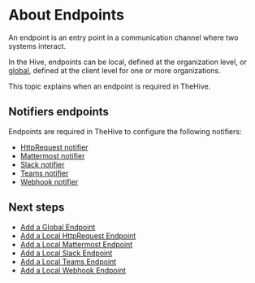 # About Endpoints

An endpoint is an entry point in a communication channel where two systems interact.

In the Hive, endpoints can be local, defined at the organization level, or [global](../../../../administration/add-a-global-endpoint.md), defined at the client level for one or more organizations.

This topic explains when an endpoint is required in TheHive.

## Notifiers endpoints

Endpoints are required in TheHive to configure the following notifiers:

* [HttpRequest notifier](../manage-notifications/notifiers/http-request.md)
* [Mattermost notifier](../manage-notifications/notifiers/mattermost.md)
* [Slack notifier](../manage-notifications/notifiers/slack.md)
* [Teams notifier](../manage-notifications/notifiers/teams.md)
* [Webhook notifier](../manage-notifications/notifiers/webhook.md)

## Next steps

* [Add a Global Endpoint](../../../../administration/add-a-global-endpoint.md)
* [Add a Local HttpRequest Endpoint](add-http-request-endpoint.md)
* [Add a Local Mattermost Endpoint](add-mattermost-endpoint.md)
* [Add a Local Slack Endpoint](add-slack-endpoint.md)
* [Add a Local Teams Endpoint](add-teams-endpoint.md)
* [Add a Local Webhook Endpoint](add-webhook-endpoint.md)